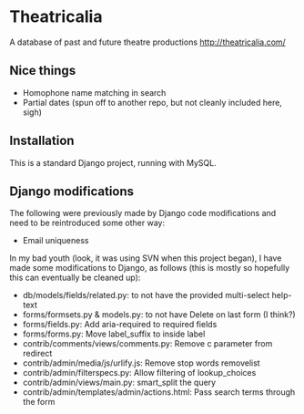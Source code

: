Theatricalia
============

A database of past and future theatre productions
http://theatricalia.com/

Nice things
-----------

* Homophone name matching in search
* Partial dates (spun off to another repo, but not cleanly included here, sigh)

Installation
------------

This is a standard Django project, running with MySQL.

Django modifications
--------------------

The following were previously made by Django code modifications and need to be
reintroduced some other way:
* Email uniqueness

In my bad youth (look, it was using SVN when this project began), I have made
some modifications to Django, as follows (this is mostly so hopefully this can
eventually be cleaned up):

* db/models/fields/related.py: to not have the provided multi-select help-text
* forms/formsets.py & models.py: to not have Delete on last form (I think?)
* forms/fields.py: Add aria-required to required fields
* forms/forms.py: Move label_suffix to inside label
* contrib/comments/views/comments.py: Remove c parameter from redirect
* contrib/admin/media/js/urlify.js: Remove stop words removelist
* contrib/admin/filterspecs.py: Allow filtering of lookup_choices
* contrib/admin/views/main.py: smart_split the query
* contrib/admin/templates/admin/actions.html: Pass search terms through the form

